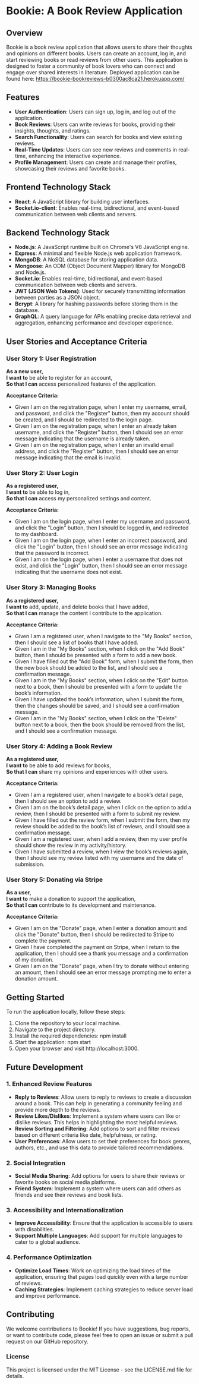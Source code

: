 # Bookie: A Book Review Application

## Overview
Bookie is a book review application that allows users to share their thoughts and opinions on different books. Users can create an account, log in, and start reviewing books or read reviews from other users. This application is designed to foster a community of book lovers who can connect and engage over shared interests in literature.
Deployed application can be found here: https://bookie-bookreviews-b0300ac8ca21.herokuapp.com/
## Features
- **User Authentication**: Users can sign up, log in, and log out of the application.
- **Book Reviews**: Users can write reviews for books, providing their insights, thoughts, and ratings.
- **Search Functionality**: Users can search for books and view existing reviews.
- **Real-Time Updates**: Users can see new reviews and comments in real-time, enhancing the interactive experience.
- **Profile Management**: Users can create and manage their profiles, showcasing their reviews and favorite books.

## Frontend Technology Stack
- **React**: A JavaScript library for building user interfaces.
- **Socket.io-client**: Enables real-time, bidirectional, and event-based communication between web clients and servers.

## Backend Technology Stack
- **Node.js**: A JavaScript runtime built on Chrome's V8 JavaScript engine.
- **Express**: A minimal and flexible Node.js web application framework.
- **MongoDB**: A NoSQL database for storing application data.
- **Mongoose**: An ODM (Object Document Mapper) library for MongoDB and Node.js.
- **Socket.io**: Enables real-time, bidirectional, and event-based communication between web clients and servers.
- **JWT (JSON Web Tokens)**: Used for securely transmitting information between parties as a JSON object.
- **Bcrypt**: A library for hashing passwords before storing them in the database.
- **GraphQL**: A query language for APIs enabling precise data retrieval and aggregation, enhancing performance and developer experience.

## User Stories and Acceptance Criteria

### User Story 1: User Registration
**As a new user,**  
**I want to** be able to register for an account,  
**So that I can** access personalized features of the application.

**Acceptance Criteria:**
- Given I am on the registration page, when I enter my username, email, and password, and click the "Register" button, then my account should be created, and I should be redirected to the login page.
- Given I am on the registration page, when I enter an already taken username, and click the "Register" button, then I should see an error message indicating that the username is already taken.
- Given I am on the registration page, when I enter an invalid email address, and click the "Register" button, then I should see an error message indicating that the email is invalid.

### User Story 2: User Login
**As a registered user,**  
**I want to** be able to log in,  
**So that I can** access my personalized settings and content.

**Acceptance Criteria:**
- Given I am on the login page, when I enter my username and password, and click the "Login" button, then I should be logged in, and redirected to my dashboard.
- Given I am on the login page, when I enter an incorrect password, and click the "Login" button, then I should see an error message indicating that the password is incorrect.
- Given I am on the login page, when I enter a username that does not exist, and click the "Login" button, then I should see an error message indicating that the username does not exist.

### User Story 3: Managing Books
**As a registered user,**  
**I want to** add, update, and delete books that I have added,  
**So that I can** manage the content I contribute to the application.

**Acceptance Criteria:**
- Given I am a registered user, when I navigate to the "My Books" section, then I should see a list of books that I have added.
- Given I am in the "My Books" section, when I click on the "Add Book" button, then I should be presented with a form to add a new book.
- Given I have filled out the "Add Book" form, when I submit the form, then the new book should be added to the list, and I should see a confirmation message.
- Given I am in the "My Books" section, when I click on the "Edit" button next to a book, then I should be presented with a form to update the book’s information.
- Given I have updated the book’s information, when I submit the form, then the changes should be saved, and I should see a confirmation message.
- Given I am in the "My Books" section, when I click on the "Delete" button next to a book, then the book should be removed from the list, and I should see a confirmation message.



### User Story 4: Adding a Book Review
**As a registered user,**  
**I want to** be able to add reviews for books,  
**So that I can** share my opinions and experiences with other users.

**Acceptance Criteria:**
- Given I am a registered user, when I navigate to a book’s detail page, then I should see an option to add a review.
- Given I am on the book’s detail page, when I click on the option to add a review, then I should be presented with a form to submit my review.
- Given I have filled out the review form, when I submit the form, then my review should be added to the book’s list of reviews, and I should see a confirmation message.
- Given I am a registered user, when I add a review, then my user profile should show the review in my activity/history.
- Given I have submitted a review, when I view the book’s reviews again, then I should see my review listed with my username and the date of submission.

### User Story 5: Donating via Stripe
**As a user,**  
**I want to** make a donation to support the application,  
**So that I can** contribute to its development and maintenance.

**Acceptance Criteria:**
- Given I am on the "Donate" page, when I enter a donation amount and click the "Donate" button, then I should be redirected to Stripe to complete the payment.
- Given I have completed the payment on Stripe, when I return to the application, then I should see a thank you message and a confirmation of my donation.
- Given I am on the "Donate" page, when I try to donate without entering an amount, then I should see an error message prompting me to enter a donation amount.

## Getting Started
To run the application locally, follow these steps:
1. Clone the repository to your local machine.
2. Navigate to the project directory.
3. Install the required dependencies:
   npm install
4. Start the application:
   npm start
5. Open your browser and visit http://localhost:3000.

## Future Development
### 1. Enhanced Review Features
- **Reply to Reviews**: Allow users to reply to reviews to create a discussion around a book. This can help in generating a community feeling and provide more depth to the reviews.
- **Review Likes/Dislikes**: Implement a system where users can like or dislike reviews. This helps in highlighting the most helpful reviews.
- **Review Sorting and Filtering**: Add options to sort and filter reviews based on different criteria like date, helpfulness, or rating.
- **User Preferences**: Allow users to set their preferences for book genres, authors, etc., and use this data to provide tailored recommendations.

### 2. Social Integration
- **Social Media Sharing**: Add options for users to share their reviews or favorite books on social media platforms.
- **Friend System**: Implement a system where users can add others as friends and see their reviews and book lists.

### 3. Accessibility and Internationalization
- **Improve Accessibility**: Ensure that the application is accessible to users with disabilities.
- **Support Multiple Languages**: Add support for multiple languages to cater to a global audience.

### 4. Performance Optimization
- **Optimize Load Times**: Work on optimizing the load times of the application, ensuring that pages load quickly even with a large number of reviews.
- **Caching Strategies**: Implement caching strategies to reduce server load and improve performance.


## Contributing 

We welcome contributions to Bookie! If you have suggestions, bug reports, or want to contribute code, please feel free to open an issue or submit a pull request on our GitHub repository.

### License
This project is licensed under the MIT License - see the LICENSE.md file for details.
